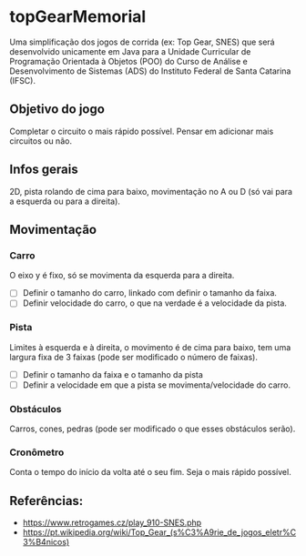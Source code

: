 # topGearMemorial
Uma simplificação dos jogos de corrida (ex: Top Gear, SNES) que será desenvolvido unicamente em Java para a Unidade Curricular de Programação Orientada à Objetos (POO) do Curso de Análise e Desenvolvimento de Sistemas (ADS) do Instituto Federal de Santa Catarina (IFSC).

## Objetivo do jogo
Completar o circuito o mais rápido possível. Pensar em adicionar mais circuitos ou não.

## Infos gerais
2D, pista rolando de cima para baixo, movimentação no A ou D (só vai para a esquerda ou para a direita).

## Movimentação

### Carro
O eixo y é fixo, só se movimenta da esquerda para a direita.
- [ ] Definir o tamanho do carro, linkado com definir o tamanho da faixa.
- [ ] Definir velocidade do carro, o que na verdade é a velocidade da pista.

### Pista
Limites à esquerda e à direita, o movimento é de cima para baixo, tem uma largura fixa de 3 faixas (pode ser modificado o número de faixas).
- [ ] Definir o tamanho da faixa e o tamanho da pista
- [ ] Definir a velocidade em que a pista se movimenta/velocidade do carro.

### Obstáculos
Carros, cones, pedras (pode ser modificado o que esses obstáculos serão).

### Cronômetro
Conta o tempo do início da volta até o seu fim. Seja o mais rápido possível.

## Referências:
- https://www.retrogames.cz/play_910-SNES.php
- https://pt.wikipedia.org/wiki/Top_Gear_(s%C3%A9rie_de_jogos_eletr%C3%B4nicos)

